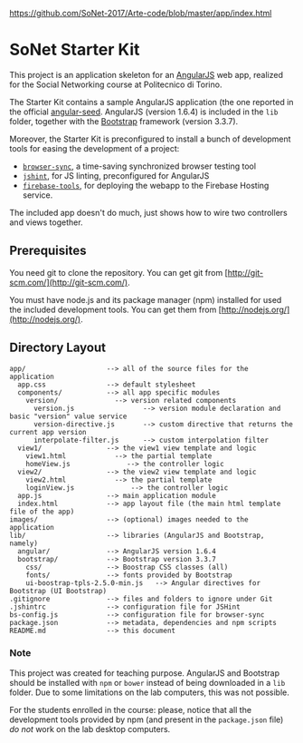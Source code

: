 https://github.com/SoNet-2017/Arte-code/blob/master/app/index.html

# SoNet Starter Kit


This project is an application skeleton for an [AngularJS](http://angularjs.org/) web app, realized for the Social Networking course at Politecnico di Torino.

The Starter Kit contains a sample AngularJS application (the one reported in the official [angular-seed](https://github.com/angular/angular-seed). AngularJS (version 1.6.4) is included in the `lib` folder, together with the [Bootstrap](https://getbootstrap.com/) framework (version 3.3.7).

Moreover, the Starter Kit is preconfigured to install a bunch of development tools for easing the development of a project:

- [`browser-sync`](https://www.browsersync.io/), a time-saving synchronized browser testing tool
- [`jshint`](http://jshint.com/), for JS linting, preconfigured for AngularJS
- [`firebase-tools`](https://www.firebase.com/), for deploying the webapp to the Firebase Hosting service.

The included app doesn't do much, just shows how to wire two controllers and views together.

## Prerequisites

You need git to clone the repository. You can get git from [http://git-scm.com/](http://git-scm.com/).

You must have node.js and its package manager (npm) installed for used the included development tools.  You can get them from [http://nodejs.org/](http://nodejs.org/).

## Directory Layout

```
app/                    --> all of the source files for the application
  app.css               --> default stylesheet
  components/           --> all app specific modules
    version/              --> version related components
      version.js                 --> version module declaration and basic "version" value service
      version-directive.js       --> custom directive that returns the current app version
      interpolate-filter.js      --> custom interpolation filter
  view1/                --> the view1 view template and logic
    view1.html            --> the partial template
    homeView.js              --> the controller logic
  view2/                --> the view2 view template and logic
    view2.html            --> the partial template
    loginView.js              --> the controller logic
  app.js                --> main application module
  index.html            --> app layout file (the main html template file of the app)
images/                 --> (optional) images needed to the application
lib/                    --> libraries (AngularJS and Bootstrap, namely)
  angular/              --> AngularJS version 1.6.4
  bootstrap/            --> Bootstrap version 3.3.7
    css/                --> Boostrap CSS classes (all)
    fonts/              --> fonts provided by Bootstrap
    ui-boostrap-tpls-2.5.0-min.js   --> Angular directives for Bootstrap (UI Bootstrap)
.gitignore              --> files and folders to ignore under Git
.jshintrc               --> configuration file for JSHint
bs-config.js            --> configuration file for browser-sync
package.json            --> metadata, dependencies and npm scripts
README.md               --> this document
```

### Note
This project was created for teaching purpose. AngularJS and Bootstrap should be installed with `npm` or `bower` instead of being downloaded in a `lib` folder. Due to some limitations on the lab computers, this was not possible.

For the students enrolled in the course: please, notice that all the development tools provided by npm (and present in the `package.json` file) *do not* work on the lab desktop computers.
